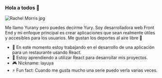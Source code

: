 ### Hola a todos 🌝
![Rachel Morris jpg](https://user-images.githubusercontent.com/84849768/138152776-effbe98f-f253-4257-bbb7-f510544b6c2e.png)

Me llamo Yurany pero puedes decirme Yury. Soy desarrolladora web Front End y mi enfoque principal es crear aplicaciones que sean realmente útiles y accesibles para los usuarios. Me gustan los deportes al aire libre 🍃

- 🌮 En este momento estoy trabajando en el desarrollo de una aplicación para un restaurante usando React.
- 👾 Estoy aprendiendo a utilizar React para desarrollar mis proyectos.
- 🎮 Nickname: layuya 
- ⚡ Fun fact: Cuando me gusta mucho una serie puedo verla varias veces.
